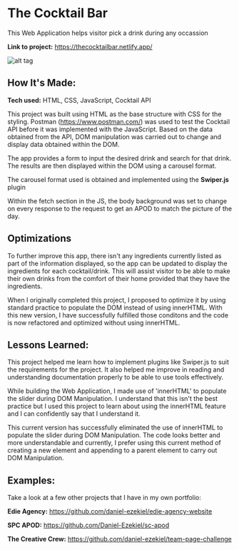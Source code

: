 # The Cocktail Bar
This Web Application helps visitor pick a drink during any occassion

**Link to project:** https://thecocktailbar.netlify.app/

![alt tag](img/TheCocktailBar.gif)

## How It's Made:

**Tech used:** HTML, CSS, JavaScript, Cocktail API

This project was built using HTML as the base structure with CSS for the styling. Postman (https://www.postman.com/) was used to test the Cocktail API before it was implemented with the JavaScript. Based on the data obtained from the API, DOM manipulation was carried out to change and display data obtained within the DOM.

The app provides a form to input the desired drink and search for that drink. The results are then displayed within the DOM using a carousel format.

The carousel format used is obtained and implemented using the **Swiper.js**  plugin

Within the fetch section in the JS, the body background was set to change on every response to the request to get an APOD to match the picture of the day.

## Optimizations

To further improve this app, there isn't any ingredients currently listed as part of the information displayed, so the app can be updated to display the ingredients for each cocktail/drink.  This will assist visitor to be able to make their own drinks from the comfort of their home provided that they have the ingredients.

When I originally completed this project, I proposed to optimize it by using standard practice to populate the DOM instead of using innerHTML. With this new version, I have successfully fulfilled those conditons and the code is now refactored and optimized without using innerHTML.

## Lessons Learned:

This project helped me learn how to implement plugins like Swiper.js to suit the requirements for the project. It also helped me improve in reading and understanding documentation properly to be able to use tools effectively.

While building the Web Application, I made use of 'innerHTML' to populate the slider during DOM Manipulation. I understand that this isn't the best practice but I used this project to learn about using the innerHTML feature and I can confidently say that I understand it.

This current version has successfully eliminated the use of innerHTML to populate the slider during DOM Manipulation. The code looks better and more understandable and currently, I prefer using this current method of creating a new element and appending to a parent element to carry out DOM Manipulation.

## Examples:
Take a look at a few other projects that I have in my own portfolio:

**Edie Agency:** https://github.com/daniel-ezekiel/edie-agency-website

**SPC APOD:** https://github.com/Daniel-Ezekiel/sc-apod

**The Creative Crew:** https://github.com/daniel-ezekiel/team-page-challenge



